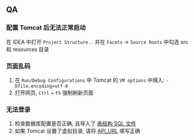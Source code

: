 ## QA
### 配置 Tomcat 后无法正常启动
在 IDEA 中打开 `Project Structure..` 并在 `Facets` -> `Source Roots` 中勾选 src 和 resources 目录

### 页面乱码
1. 在 `Run/Debug Configurations` 中 Tomcat 的 `VM options` 中填入: `-Dfile.encoding=utf-8`
2. 打开网页, `Ctrl` + `F5` 强制刷新页面

### 无法登录
1. 检查数据库配置是否正确, 且导入了 [表结构 SQL 文件](./resources/book&user.sql)
2. 如果 Tomcat 设置了虚拟目录, 请将 [API_URL](./web/static/config.js#L1) 填写正确
